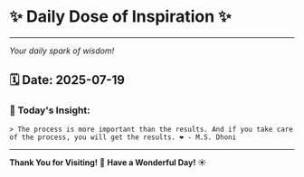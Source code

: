 # ✨ Daily Dose of Inspiration ✨

--- 

_Your daily spark of wisdom!_

## 🗓️ Date: **2025-07-19**

### 💬 Today's Insight:
```
> The process is more important than the results. And if you take care of the process, you will get the results. ❤️ - M.S. Dhoni
```

--- 

**Thank You for Visiting!** 🙏
**Have a Wonderful Day!** ☀️
